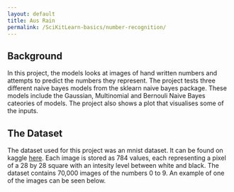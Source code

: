 ```yaml
---
layout: default
title: Aus Rain
permalink: /SciKitLearn-basics/number-recognition/
---
```

## Background
In this project, the models looks at images of hand written numbers and attempts to predict the numbers they represent. The project tests three different naive bayes models from the sklearn naive bayes package. These models include the Gaussian, Multinomial and Bernouli Naive Bayes cateories of models. The project also shows a plot that visualises some of the inputs.

## The Dataset
The dataset used for this project was an mnist dataset. It can be found on kaggle [here](https://www.kaggle.com/avnishnish/mnist-original). Each image is stored as 784 values, each representing a pixel of a 28 by 28 square with an intesity level between white and black. The dataset contains 70,000 images of the numbers 0 to 9. An example of one of the images can be seen below.